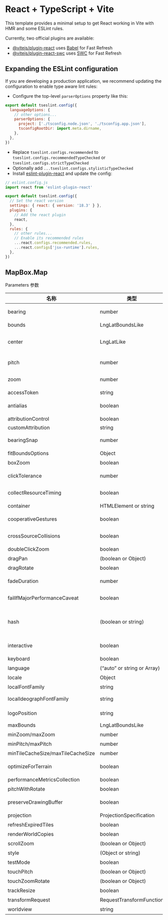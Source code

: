# React + TypeScript + Vite

This template provides a minimal setup to get React working in Vite with HMR and some ESLint rules.

Currently, two official plugins are available:

- [@vitejs/plugin-react](https://github.com/vitejs/vite-plugin-react/blob/main/packages/plugin-react/README.md) uses [Babel](https://babeljs.io/) for Fast Refresh
- [@vitejs/plugin-react-swc](https://github.com/vitejs/vite-plugin-react-swc) uses [SWC](https://swc.rs/) for Fast Refresh

## Expanding the ESLint configuration

If you are developing a production application, we recommend updating the configuration to enable type aware lint rules:

- Configure the top-level `parserOptions` property like this:

```js
export default tseslint.config({
  languageOptions: {
    // other options...
    parserOptions: {
      project: ['./tsconfig.node.json', './tsconfig.app.json'],
      tsconfigRootDir: import.meta.dirname,
    },
  },
})
```

- Replace `tseslint.configs.recommended` to `tseslint.configs.recommendedTypeChecked` or `tseslint.configs.strictTypeChecked`
- Optionally add `...tseslint.configs.stylisticTypeChecked`
- Install [eslint-plugin-react](https://github.com/jsx-eslint/eslint-plugin-react) and update the config:

```js
// eslint.config.js
import react from 'eslint-plugin-react'

export default tseslint.config({
  // Set the react version
  settings: { react: { version: '18.3' } },
  plugins: {
    // Add the react plugin
    react,
  },
  rules: {
    // other rules...
    // Enable its recommended rules
    ...react.configs.recommended.rules,
    ...react.configs['jsx-runtime'].rules,
  },
})
```


## MapBox.Map

Parameters 参数

|名称|	类型|	默认值|	描述|
|---|   ---|      ---|  ---|
|bearing |	number |	0 |	地图的初始方位角（指北方向，顺时针，单位：°），若未设置，则在style里查找，若style也未设置，则默认为0°
|bounds |	LngLatBoundsLike |	null |	地图的初始边界。如果设置了，会覆盖center和zoom
|center |	LngLatLike|	[0,0]	|地图的初始地理中心点。若未设置，则在style里查找，若style也未设置，则默认为[0，0]。注意：Mapbox GL使用经度、纬度坐标顺序（与纬度、经度相反）来匹配GeoJSON
|pitch|	number|	0	|地图的初始俯仰角（0-85）。若未设置，则在style里查找，若style也未设置，则默认为0
|zoom|	number|	0	|地图的初始缩放级别。若未设置，则在style里查找，若style也未设置，则默认为0
|accessToken|	string|	null	|如果定义的话，map就不用mapboxgl.accessToken
|antialias|	boolean|	false|	是否需要平滑，若true，则使用MSAA(MultiSampling Anti-Aliasing)。默认false性能优化
|attributionControl|	boolean|	true|	若true，则在地图上添加 AttributionControl 控件
|customAttribution|	string|	Array|	null
|bearingSnap|	number|	7	|北向捕捉的阈值，单位：°，例如，bearingSnap为7时，如果用户将地图旋转到北纬7度以内，地图将自动捕捉到正北
|fitBoundsOptions|	Object	|	|对bounds适应范围的属性设置
|boxZoom|	boolean|	true|	是否启用“缩放工具”部件
|clickTolerance|	number|	3	|用户在单击过程中可以移动鼠标指针的最大像素数，以便将其视为有效的单击（与鼠标拖动相反）
|collectResourceTiming|	boolean|	false|	若true，则收集资源请求耗时信息，在属性 resourceTiming 和相关事件的 data里返回
|container|	HTMLElement or string|		|渲染地图的 HTML 元素id，被指定的元素不允许有子元素
|cooperativeGestures|	boolean	|	|若true，则需要按【ctrl】(win)或【⌘】(mac)来滚动缩放地图，移动设备则需要两指平移/三指俯仰地图
|crossSourceCollisions|	boolean	|true	|若true，则多源符号可能会相互碰撞，若false，则每个源的符号分别运行碰撞检测
|doubleClickZoom|	boolean|	true|	若true，则双击鼠标自动缩放地图
|dragPan|	(boolean or Object)|	true|	是否可以（长按左键）拖拽地图，并设置拖拽属性
|dragRotate|	boolean|	true|	是否可以（长按右键）旋转地图
|fadeDuration|	number|	300|	控制标签碰撞的淡入/淡出动画的持续时间，单位：毫秒，会影响所有符号图层。不会影响运行时样式转换或光栅平铺交叉淡入的持续时间
|failIfMajorPerformanceCaveat|	boolean|	false|	若true，则如果Mapbox GL JS的性能大大低于预期（将使用软件渲染器），地图创建将失败
|hash|	(boolean or string)|	false|	若true，则在浏览器地址栏中显示跟地图位置姿态相关的数据 (zoom, center latitude, center longitude, bearing, and pitch) ，一般在调试阶段比较有用，如：http://path/to/my/page.html#map=2.59/39.26/53.07/-24.1/60&foo=bar
|interactive|	boolean|	true|	若false，则地图不关联任何鼠标/触摸板/键盘等监听事件，也就是说地图对交互不会有任何反应
|keyboard|	boolean|	true|	是否启用键盘快捷键
|language|	(“auto” or string or Array)|	null|	若设置为【auto】，则语言与浏览器同步
|locale|	Object|	null|	UI字符串（如控件工具提示）的默认本地化，不设置则与浏览器同步
|localFontFamily|	string|	false|	CSS font，会覆盖 localIdeographFontFamily 的设置
|localIdeographFontFamily|	string|	‘sans-serif’|	表意文字相关，会被 localFontFamily 设置覆盖
|logoPosition|	string|	‘bottom-left’|	文字标记在地图上的位置：top-left , top-right , bottom-left , bottom-right
|maxBounds|	LngLatBoundsLike|	null|	改变地图的适应范围
|minZoom/maxZoom|	number|	0/22|	地图的最小/大缩放级别（0-24）
|minPitch/maxPitch|	number|	0/85|	地图的最小/大俯仰角度（0-85）
|minTileCacheSize/maxTileCacheSize|	number|	null|	切片缓存中存储的最小/大切片数
|optimizeForTerrain|	boolean|	true|	若true，则地图将按性能优先级进行渲染，若false，则按照图层顺序优先级进行渲染
|performanceMetricsCollection|	boolean|	true|	若true，则将收集并发送性能指标
|pitchWithRotate|	boolean|	true|	若false，则俯仰控制被禁用
|preserveDrawingBuffer|	boolean|	false|	若true，则可用 map.getCanvas().toDataURL() 将地图的画布导出为PNG，默认false性能优化
|projection|	ProjectionSpecification|	‘mercator’|	地图渲染的坐标系
|refreshExpiredTiles|	boolean|	true|	瓦片过期后是否重新请求
|renderWorldCopies|	boolean|	true|	-180/180度以外的部分是否渲染世界副本
|scrollZoom|	(boolean or Object)|	true|	是否启用“滚动缩放”交互
|style|	(Object or string)|		|地图样式，必须是JSON格式或者指向JSON的 URL
|testMode|	boolean|	false|	token失效时报错，编写单元测试时用
|touchPitch|	(boolean or Object)|	true|	是否启用“拖拽俯仰”交互
|touchZoomRotate|	(boolean or Object)|	true|	是否启用“捏旋转和缩放”交互
|trackResize|	boolean|	true|	若true，则地图将在浏览器窗口调整大小时自动调整大小
|transformRequest|	RequestTransformFunction|	null|	在 Map 请求外部 URL 之前运行回调
|worldview|	string|	null	|某些争议边界的呈现方式
